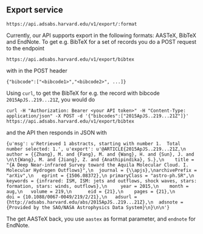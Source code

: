 ## Export service

```
https://api.adsabs.harvard.edu/v1/export/:format
```
Currently, our API supports export in the following formats: AASTeX, BibTeX and EndNote. To get e.g. BibTeX for a set of records you do a POST request to the endpoint

    https://api.adsabs.harvard.edu/v1/export/bibtex

with in the POST header 

    {"bibcode":["<bibcode1>","<bibcode2>", ...]}
	
Using `curl`, to get the BibTeX for e.g. the record with bibcode `2015ApJS..219...21Z`, you would do

    curl -H "Authorization: Bearer <your API token>" -H "Content-Type: application/json" -X POST -d '{"bibcodes":["2015ApJS..219...21Z"]}' https://api.adsabs.harvard.edu/v1/export/bibtex

and the API then responds in JSON with 

    {u'msg': u'Retrieved 1 abstracts, starting with number 1.  Total number selected: 1.', u'export': u'@ARTICLE{2015ApJS..219...21Z,\n   author = {{Zhang}, M. and {Fang}, M. and {Wang}, H. and {Sun}, J. and \n\t{Wang}, M. and {Jiang}, Z. and {Anathipindika}, S.},\n    title = "{A Deep Near-infrared Survey toward the Aquila Molecular Cloud. I. Molecular Hydrogen Outflows}",\n  journal = {\\apjs},\narchivePrefix = "arXiv",\n   eprint = {1506.08372},\n primaryClass = "astro-ph.SR",\n keywords = {infrared: ISM, ISM: jets and outflows, shock waves, stars: formation, stars: winds, outflows},\n     year = 2015,\n    month = aug,\n   volume = 219,\n      eid = {21},\n    pages = {21},\n      doi = {10.1088/0067-0049/219/2/21},\n   adsurl = {http://adsabs.harvard.edu/abs/2015ApJS..219...21Z},\n  adsnote = {Provided by the SAO/NASA Astrophysics Data System}\n}\n\n'}

The get AASTeX back, you use `aastex` as format parameter, and `endnote` for EndNote.
